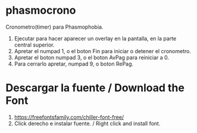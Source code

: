 # phasmocrono
Cronometro(timer) para Phasmophobia.
1. Ejecutar para hacer aparecer un overlay en la pantalla, en la parte central superior.
2. Apretar el numpad 1, o el boton Fin para iniciar o detener el cronometro.
3. Apretar el boton numpad 3, o el boton AvPag para reiniciar a 0.
4. Para cerrarlo apretar, numpad 9, o boton RePag.

# Descargar la fuente / Download the Font
1. https://freefontsfamily.com/chiller-font-free/
2. Click derecho e instalar fuente. / Right click and install font.
